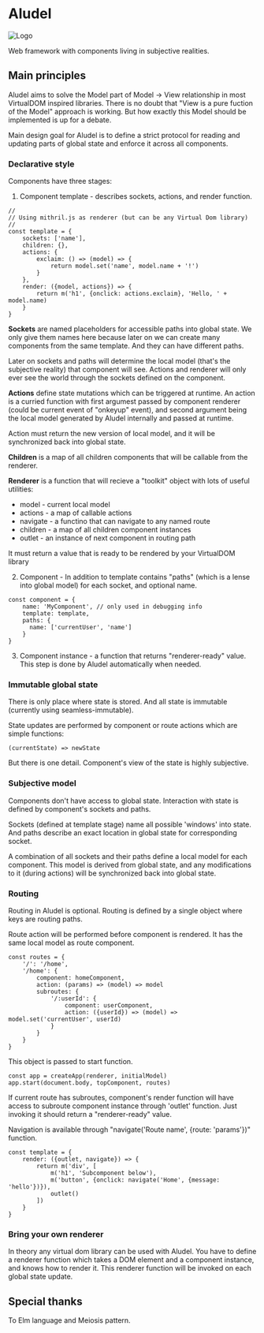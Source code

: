 # Aludel

![Logo](https://thumbs.dreamstime.com/t/alembic-d-cartoon-illustration-70135996.jpg)

Web framework with components living in subjective realities.

## Main principles

Aludel aims to solve the Model part of Model -> View relationship in most
VirtualDOM inspired libraries. There is no doubt that "View is a pure
fuction of the Model" approach is working. But how exactly this Model should
be implemented is up for a debate.

Main design goal for Aludel is to define a strict protocol for reading and
updating parts of global state and enforce it across all components.

### Declarative style

Components have three stages:

1.  Component template - describes sockets, actions, and render function.

```
//
// Using mithril.js as renderer (but can be any Virtual Dom library)
//
const template = {
    sockets: ['name'],
    children: {},
    actions: {
        exclaim: () => (model) => {
            return model.set('name', model.name + '!')
        }
    },
    render: ({model, actions}) => {
        return m('h1', {onclick: actions.exclaim}, 'Hello, ' + model.name)
    }
}
```

**Sockets** are named placeholders for accessible paths into global state.
We only give them names here because later on we can create many
components from the same template. And they can have different paths.

Later on sockets and paths will determine the local model (that's the
subjective reality) that component will see. Actions and renderer will
only ever see the world through the sockets defined on the component.

**Actions** define state mutations which can be triggered at runtime. An action
is a curried function with first argumest passed by component renderer (could
be current event of "onkeyup" event), and second argument being the local model
generated by Aludel internally and passed at runtime.

Action must return the new version of local model, and it will be synchronized
back into global state.

**Children** is a map of all children components that will be callable from
the renderer.

**Renderer** is a function that will recieve a "toolkit" object with lots of
useful utilities:

* model - current local model
* actions - a map of callable actions
* navigate - a functino that can navigate to any named route
* children - a map of all children component instances
* outlet - an instance of next component in routing path

It must return a value that is ready to be rendered by your VirtualDOM library

2.  Component - In addition to template contains "paths" (which is a lense into global model) for each socket, and optional name.

```
const component = {
    name: 'MyComponent', // only used in debugging info
    template: template,
    paths: {
      name: ['currentUser', 'name']
    }
}
```

3.  Component instance - a function that returns "renderer-ready" value. This step is done by Aludel automatically when needed.

### Immutable global state

There is only place where state is stored. And all state is immutable (currently using seamless-immutable).

State updates are performed by component or route actions which are simple functions:

```
(currentState) => newState
```

But there is one detail. Component's view of the state is highly subjective.

### Subjective model

Components don't have access to global state. Interaction with state is defined by component's sockets and paths.

Sockets (defined at template stage) name all possible 'windows' into state.
And paths describe an exact location in global state for corresponding socket.

A combination of all sockets and their paths define a local model for each component.
This model is derived from global state, and any modifications to it (during actions) will be synchronized back into global state.

### Routing

Routing in Aludel is optional. Routing is defined by a single object where keys are routing paths.

Route action will be performed before component is rendered. It has the same local model as route component.

```
const routes = {
    '/': '/home',
    '/home': {
        component: homeComponent,
        action: (params) => (model) => model
        subroutes: {
            '/:userId': {
                component: userComponent,
                action: ({userId}) => (model) => model.set('currentUser', userId)
            }
        }
    }
}
```

This object is passed to start function.

```
const app = createApp(renderer, initialModel)
app.start(document.body, topComponent, routes)
```

If current route has subroutes, component's render function will
have access to subroute component instance through 'outlet' function.
Just invoking it should return a "renderer-ready" value.

Navigation is available through "navigate('Route name', {route: 'params'})" function.

```
const template = {
    render: ({outlet, navigate}) => {
        return m('div', [
            m('h1', 'Subcomponent below'),
            m('button', {onclick: navigate('Home', {message: 'hello'})}),
            outlet()
        ])
    }
}
```

### Bring your own renderer

In theory any virtual dom library can be used with Aludel.
You have to define a renderer function which takes a DOM element
and a component instance, and knows how to render it.
This renderer function will be invoked on each global state update.

## Special thanks

To Elm language and Meiosis pattern.
